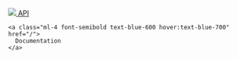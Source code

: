 <html>

<head>
  <link rel="stylesheet" href='<%= Routes.static_path(@conn, "/css/app.css") %>' />
  <script>

    setTimeout(function () {
      document.getElementById("nav").classList.remove("hidden")
    }, 300)

  </script>
</head>

<body class="flex flex-col">
  <nav id="nav" class="z-50 flex hidden block w-full py-4 bg-white border-b bt-white">
    <a class="flex mx-4" href="/">
      <img class="w-24 ml-1" src="/img/verify_logo.png">
      <span class="mx-2 font-bold text-gray-700">API</span>
    </a>

    <a class="ml-4 font-semibold text-blue-600 hover:text-blue-700" href="/">
      Documentation
    </a>
  </nav>

  <div id="redoc-container"></div>

  <script src="/js/redoc.standalone.js">
  </script>
  <script>
    Redoc.init('/docs/api/openapi.yaml', {
      scrollYOffset: 50
    }, document.getElementById('redoc-container'))
  </script>
</body>

</html>